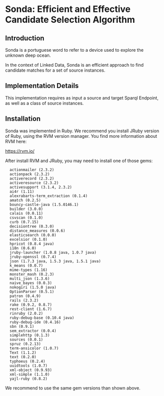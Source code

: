 # Sonda: Efficient and Effective Candidate Selection Algorithm

## Introduction

Sonda is a portuguese word to refer to a device used to explore the unknown deep ocean.

In the context of Linked Data, Sonda is an efficient approach to find candidate matches for a set of source instances.

## Implementation Details

This implementation requires as input a source and target Sparql Endpoint, as well as a class of source instances. 

## Installation 
Sonda was implemented in Ruby. We recommend you install JRuby version of Ruby, using the RVM version manager. 
You find more information about RVM here:

https://rvm.io/

After install RVM and JRuby, you may need to install one of those gems:

	  actionmailer (2.3.2)
	  actionpack (2.3.2)
	  activerecord (2.3.2)
	  activeresource (2.3.2)
	  activesupport (3.1.4, 2.3.2)
	  ai4r (1.11)
	  alexrabarts-term_extraction (0.1.4)
	  amatch (0.2.5)
	  bouncy-castle-java (1.5.0146.1)
	  builder (3.0.0)
	  calais (0.0.11)
	  csvscan (0.1.0)
	  curb (0.7.15)
	  decisiontree (0.3.0)
	  distance_measures (0.0.6)
	  elasticsearch (0.0.0)
	  excelsior (0.1.0)
	  hpricot (0.8.4 java)
	  i18n (0.6.0)
	  jruby-launcher (1.0.8 java, 1.0.7 java)
	  jruby-openssl (0.7.4)
	  json (1.7.3 java, 1.5.3 java, 1.5.1 java)
	  k_means (0.0.7)
	  mime-types (1.16)
	  monster_mash (0.2.3)
	  multi_json (1.3.6)
	  naive_bayes (0.0.3)
	  nokogiri (1.5.0 java)
	  OptionParser (0.5.1)
	  patron (0.4.9)
	  rails (2.3.2)
	  rake (0.9.2, 0.8.7)
	  rest-client (1.6.7)
	  rinruby (2.0.2)
	  ruby-debug-base (0.10.4 java)
	  ruby-debug-ide (0.4.16)
	  sbn (0.9.1)
	  sem_extractor (0.0.4)
	  simplehttp (0.1.3)
	  sources (0.0.1)
	  spruz (0.2.13)
	  term-ansicolor (1.0.7)
	  Text (1.1.2)
	  text (0.2.0)
	  typhoeus (0.2.4)
	  uuidtools (1.0.7)
	  xml-object (0.9.93)
	  xml-simple (1.1.0)
	  yajl-ruby (0.8.2)

We recommend to use the same gem versions than shown above.
 
